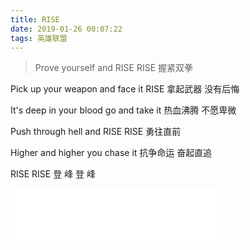 ```yaml
---
title: RISE
date: 2019-01-26 00:07:22
tags: 英雄联盟
---
```


>Prove yourself and RISE RISE
握紧双拳

Pick up your weapon and face it RISE
拿起武器 没有后悔

It's deep in your blood go and take it
热血沸腾 不愿卑微

Push through hell and RISE RISE
勇往直前

Higher and higher you chase it
抗争命运 奋起直追

RISE RISE
登 峰 登 峰

<iframe frameborder="no" border="0" marginwidth="0" marginheight="0" width=330 height=86 src="//music.163.com/outchain/player?type=2&id=1313107065&auto=1&height=66"></iframe>